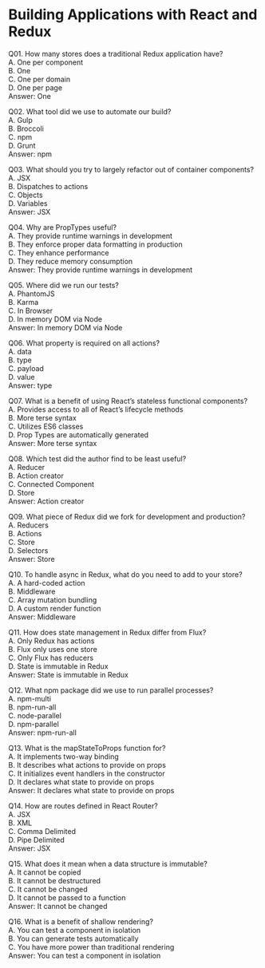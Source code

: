 Building Applications with React and Redux
==========================================

Q01. How many stores does a traditional Redux application have?  
A. One per component  
B. One  
C. One per domain  
D. One per page  
Answer: One  

Q02. What tool did we use to automate our build?  
A. Gulp  
B. Broccoli  
C. npm  
D. Grunt  
Answer: npm  

Q03. What should you try to largely refactor out of container components?  
A. JSX  
B. Dispatches to actions  
C. Objects  
D. Variables  
Answer: JSX  

Q04. Why are PropTypes useful?  
A. They provide runtime warnings in development  
B. They enforce proper data formatting in production  
C. They enhance performance  
D. They reduce memory consumption  
Answer: They provide runtime warnings in development  

Q05. Where did we run our tests?  
A. PhantomJS  
B. Karma  
C. In Browser  
D. In memory DOM via Node  
Answer: In memory DOM via Node  

Q06. What property is required on all actions?  
A. data  
B. type  
C. payload  
D. value  
Answer: type  

Q07. What is a benefit of using React’s stateless functional components?  
A. Provides access to all of React’s lifecycle methods  
B. More terse syntax  
C. Utilizes ES6 classes  
D. Prop Types are automatically generated  
Answer: More terse syntax  

Q08. Which test did the author find to be least useful?  
A. Reducer  
B. Action creator  
C. Connected Component  
D. Store  
Answer: Action creator  

Q09. What piece of Redux did we fork for development and production?  
A. Reducers  
B. Actions  
C. Store  
D. Selectors  
Answer: Store  

Q10. To handle async in Redux, what do you need to add to your store?  
A. A hard-coded action  
B. Middleware  
C. Array mutation bundling  
D. A custom render function  
Answer: Middleware  

Q11. How does state management in Redux differ from Flux?  
A. Only Redux has actions  
B. Flux only uses one store  
C. Only Flux has reducers  
D. State is immutable in Redux  
Answer: State is immutable in Redux  

Q12. What npm package did we use to run parallel processes?  
A. npm-multi  
B. npm-run-all  
C. node-parallel  
D. npm-parallel  
Answer: npm-run-all  

Q13. What is the mapStateToProps function for?  
A. It implements two-way binding  
B. It describes what actions to provide on props  
C. It initializes event handlers in the constructor  
D. It declares what state to provide on props  
Answer: It declares what state to provide on props  

Q14. How are routes defined in React Router?  
A. JSX  
B. XML  
C. Comma Delimited  
D. Pipe Delimited  
Answer: JSX  

Q15. What does it mean when a data structure is immutable?  
A. It cannot be copied  
B. It cannot be destructured  
C. It cannot be changed  
D. It cannot be passed to a function  
Answer: It cannot be changed  

Q16. What is a benefit of shallow rendering?  
A. You can test a component in isolation  
B. You can generate tests automatically  
C. You have more power than traditional rendering  
Answer: You can test a component in isolation  